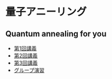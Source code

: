 # 量子アニーリング

## Quantum annealing for you

* [第1回講義](/qa/qa4u01.md)
* [第2回講義](/qa/qa4u02.md)
* [第3回講義](/qa/qa4u03.md)
* [グループ演習](/qa/qa4u_group.md)
